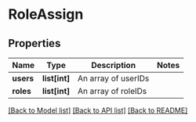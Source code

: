 # RoleAssign


## Properties
Name | Type | Description | Notes
------------ | ------------- | ------------- | -------------
**users** | **list[int]** | An array of userIDs | 
**roles** | **list[int]** | An array of roleIDs | 

[[Back to Model list]](../README.md#documentation-for-models) [[Back to API list]](../README.md#documentation-for-api-endpoints) [[Back to README]](../README.md)


